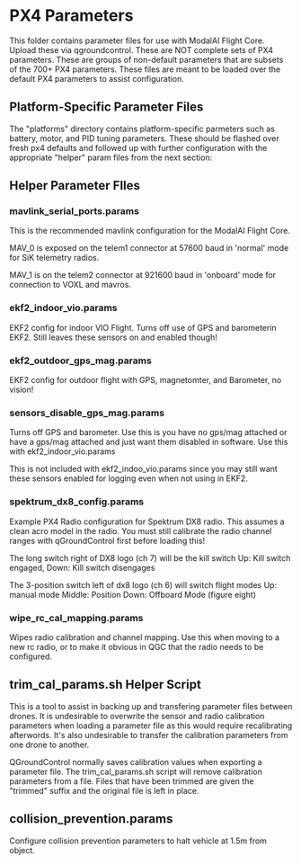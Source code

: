 # PX4 Parameters


This folder contains parameter files for use with ModalAI Flight Core. Upload these via qgroundcontrol. These are NOT complete sets of PX4 parameters. These are groups of non-default parameters that are subsets of the 700+ PX4 parameters. These files are meant to be loaded over the default PX4 parameters to assist configuration.


## Platform-Specific Parameter Files

The "platforms" directory contains platform-specific parmeters such as battery, motor, and PID tuning parameters. These should be flashed over fresh px4 defaults and followed up with further configuration with the appropriate "helper" param files from the next section:



## Helper Parameter FIles


### mavlink_serial_ports.params

This is the recommended mavlink configuration for the ModalAI Flight Core.

MAV_0 is exposed on the telem1 connector at 57600 baud in 'normal' mode for SiK telemetry radios.

MAV_1 is on the telem2 connector at 921600 baud in 'onboard' mode for connection to VOXL and mavros.


### ekf2_indoor_vio.params

EKF2 config for indoor VIO Flight. Turns off use of GPS and barometerin EKF2. Still leaves these sensors on and enabled though!


### ekf2_outdoor_gps_mag.params

EKF2 config for outdoor flight with GPS, magnetomter, and Barometer, no vision!


### sensors_disable_gps_mag.params

Turns off GPS and barometer. Use this is you have no gps/mag attached or have a gps/mag attached and just want them disabled in software. Use this with ekf2_indoor_vio.params

This is not included with ekf2_indoo_vio.params since you may still want these sensors enabled for logging even when not using in EKF2.


### spektrum_dx8_config.params

Example PX4 Radio configuration for Spektrum DX8 radio. This assumes a clean acro model in the radio. You must still calibrate the radio channel ranges with qGroundControl first before loading this!

The long switch right of DX8 logo (ch 7) will be the kill switch
Up: Kill switch engaged, Down: Kill switch disengages

The 3-position switch left of dx8 logo (ch 6) will switch flight modes
Up: manual mode    Middle: Position     Down: Offboard Mode (figure eight)


### wipe_rc_cal_mapping.params

Wipes radio calibration and channel mapping. Use this when moving to a new rc radio, or to make it obvious in QGC that the radio needs to be configured.


## trim_cal_params.sh Helper Script

This is a tool to assist in backing up and transfering parameter files between drones. It is undesirable to overwrite the sensor and radio calibration parameters when loading a parameter file as this would require recalibrating afterwords. It's also undesirable to transfer the calibration parameters from one drone to another.

QGroundControl normally saves calibration values when exporting a parameter file. The trim_cal_params.sh script will remove calibration parameters from a file. Files that have been trimmed are given the "trimmed" suffix and the original file is left in place.


## collision_prevention.params

Configure collision prevention parameters to halt vehicle at 1.5m from object.

